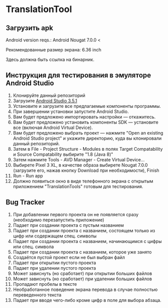 # TranslationTool

## Загрузить apk
Android version reqs.: Android Nougat 7.0.0 <

Рекомендованные размер экрана: 6.36 inch

Здесь должна быть ссылка на бинарник.

## Инструкция для тестирования в эмуляторе Android Studio
1. Клонируйте данный репозиторий
2. Загрузите [Android Studio 3.5.1](https://developer.android.com/studio)
3. Установите и загрузите все предлагаемые компоненты программы.
4. При завершении установки запустите Android Studio.
5. Вам будет предложено импортировать настройки — откажитесь.
6. Вам будет предложено установить компоненты SDK — установите все (включая Android Virtual Device).
7. Вам будет предложено выбрать проект — нажмите "Open an existing Android Studio project" и укажите директорию, куда вы клонировали данный репозиторий.
8. Затем в File - Project Structure - Modules в полях Target Compatability и Source Compatability выбирите "1.8 (Java 8)"
9. Затем нажмите Tools - AVD Manager - Create Virtual Device...
10. Выбирете Pixel 3 XL, в качестве образа выбирете Nougat 7.0.0 (загрузите его, нажав кнопку Download при необходимости), Finish
11. Run - Run app
12. Должно появиться окно в виде телефонного экрана с открытым приложением "TranslationTools" готовым для тестирования. 


## Bug Tracker

1. При добавлении первого проекта он не появляется сразу (необходимо перезапустить приложение)
2. Падает при создании проекта с пустым названием
3. Падает при создании проекта с названием, состоящем только из цифр или содержащем спец. символы
4. Падает при создании проекта с названием, начинающимся с цифры или спец. символа
5. Падает при создании проекта с названием, которое уже занято
6. Создаётся пустой проект если не был выбран файл
7. Падает при открытии пустого проекта 
8. Падает при удалении пустого проекта
9. Может зависнуть (но сработает) при открытии больших файлов 
10. Может зависнуть (но сработает) при удалении больших файлов 
11. Пропадают пробелы в тексте
12. Необработанное поведение экрана перевода в случае полностью переведенного текста
13. Падает при вводе чего-либо кроме цифр в поле для выбора абзаца.
